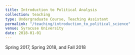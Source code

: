 ```yaml
---
title: Introduction to Political Analysis
collection: teaching
type: Undergraduate Course, Teaching Assistant
permalink: "/teaching/introduction_to_political_science"
venue: Syracuse University
date: 2018-01-01
---
```


Spring 2017, Spring 2018, and Fall 2018
